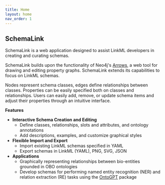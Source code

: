```yaml
---
title: Home
layout: home
nav_order: 1
---
```


## SchemaLink

SchemaLink is a web application designed to assist LinkML developers in creating and curating schemas.
<!--- ema: io commento per non perdere ciò che modifico, quando abbiamo una versione da pubblicare occurrerà un "repulisti" dei commenti
that we are currently developing to assist compliant to our model. This interface was initially thought as a means for the specification of prompts for SPIRES. However, the interface can be exploited independently of that for generating LinkML schemas. -->

SchemaLink builds upon the functionality of Neo4j's [Arrows](https://arrows.app/), a web tool for drawing and editing property graphs. SchemaLink extends its capabilities to focus on LinkML schemas.
<!---SchemaLink converts Arrows to a UML-like tool for drawing LinkML schemas from scratch and importing and editing existing LinkML schemas specified in ``yaml``. Nodes correspond to classes and edges represent relationships between them. SchemaLink allows to create and edit classes, relationships, slots and attributes, ontology annotations, descriptions, examples, and customize the graphical style of the schema. -->
Nodes represent  schema classes, edges define relationships between classes. Properties can be easily specified both on classes and relationships. 
Users can easily add, remove, or update schema items and adjust their properties through an intuitive interface.

**Features**

- **Interactive Schema Creation and Editing**
  - Define classes, relationships, slots and attributes, and ontology annotations
  - Add descriptions, examples, and customize graphical styles
- **Flexible Import and Export**
  - Import existing LinkML schemas specified in YAML
  - Export schemas in LinkML (YAML), PNG, SVG, JSON
- **Applications**
  - Graphically representing relationships between bio-entities grounded in OBO ontologies
  - Develop schemas for performing named entity recognition (NER) and relation extraction (RE) tasks using the [OntoGPT](https://github.com/monarch-initiative/ontogpt) package
<!--- For the realization of SchemaLink, we decided to start from the web app Arrows. With Arrows, users can specify nodes and edges, assigning them
names, types, and additional properties. Moreover, it offers facilities for loading graphs (locally or from cloud infrastructures), exporting in different
forms (PNG, SVG, JSON, Cypher), easily adding/removing/updating nodes, edges, subgraphs, and their properties, and trivially changing the visual aspects of
the generated graph.
Even if the “visual quality” of the generated diagram is worse than the one obtained by widely adopted UML-like tools, its simplicity
of use makes Arrows a very promising tool for sketching conceptual schemas. -->
